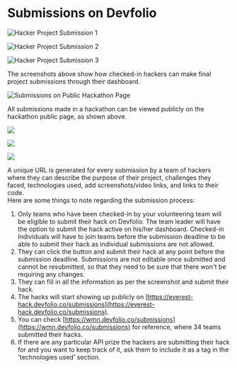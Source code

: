 # Submissions on Devfolio



![Hacker Project Submission 1](https://paper-attachments.dropbox.com/s_79AA7BCB1D1D272F400E172E6EB5A4000E2033A526E3781606D00388734E12F4_1562431808033_Screen+Shot+2019-07-06+at+9.57.23+PM.png)



![Hacker Project Submission 2](https://paper-attachments.dropbox.com/s_79AA7BCB1D1D272F400E172E6EB5A4000E2033A526E3781606D00388734E12F4_1562431808042_Screen+Shot+2019-07-06+at+9.57.41+PM.png)



![Hacker Project Submission 3](https://paper-attachments.dropbox.com/s_79AA7BCB1D1D272F400E172E6EB5A4000E2033A526E3781606D00388734E12F4_1562431808049_Screen+Shot+2019-07-06+at+9.57.58+PM.png)

The screenshots above show how checked-in hackers can make final project submissions through their dashboard.



![Submissions on Public Hackathon Page](https://paper-attachments.dropbox.com/s_48CFB91CDB7B3BBB2489F2A20A74BF3692FE7A02E6BCC36996FAF9D3342852FA_1569509767318_Screen+Shot+2019-09-26+at+8.25.25+PM.png)

All submissions made in a hackathon can be viewed publicly on the hackathon public page, as shown above.

![](https://paper-attachments.dropbox.com/s_48CFB91CDB7B3BBB2489F2A20A74BF3692FE7A02E6BCC36996FAF9D3342852FA_1569510013901_Screen+Shot+2019-09-26+at+8.29.14+PM.png)

![](https://paper-attachments.dropbox.com/s_48CFB91CDB7B3BBB2489F2A20A74BF3692FE7A02E6BCC36996FAF9D3342852FA_1569510013878_Screen+Shot+2019-09-26+at+8.29.30+PM.png)

![](https://paper-attachments.dropbox.com/s_48CFB91CDB7B3BBB2489F2A20A74BF3692FE7A02E6BCC36996FAF9D3342852FA_1569510013841_Screen+Shot+2019-09-26+at+8.29.37+PM.png)



A unique URL is generated for every submission by a team of hackers where they can describe the purpose of their project, challenges they faced, technologies used, add screenshots/video links, and links to their code.   
Here are some things to note regarding the submission process:  


1. Only teams who have been checked-in by your volunteering team will be eligible to submit their hack on Devfolio. The team leader will have the option to submit the hack active on his/her dashboard. Checked-in Individuals will have to join teams before the submission deadline to be able to submit their hack as individual submissions are not allowed.
2. They can click the button and submit their hack at any point before the submission deadline. Submissions are not editable once submitted and cannot be resubmitted, so that they need to be sure that there won't be requiring any changes.
3. They can fill in all the information as per the screenshot and submit their hack.
4. The hacks will start showing up publicly on [https://everest-hack.devfolio.co/submissions](https://everest-hack.devfolio.co/submissions). 
5. You can check [https://wmn.devfolio.co/submissions](https://wmn.devfolio.co/submissions) for reference, where 34 teams submitted their hacks.
6. If there are any particular API prize the hackers are submitting their hack for and you want to keep track of it, ask them to include it as a tag in the 'technologies used' section. 

